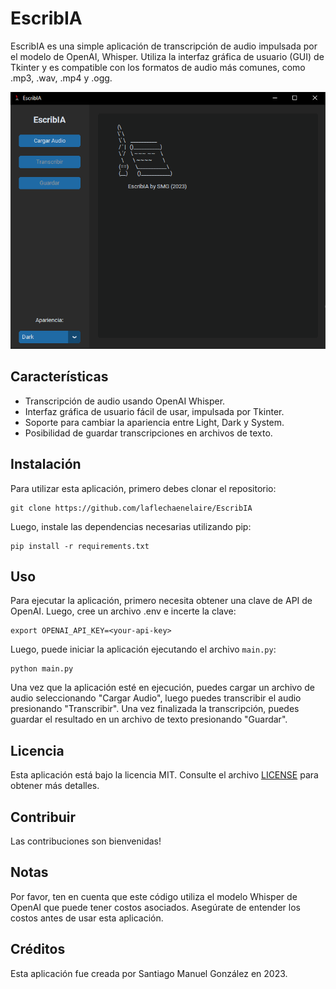 # EscribIA

EscribIA es una simple aplicación de transcripción de audio impulsada por el modelo de OpenAI, Whisper. Utiliza la interfaz gráfica de usuario (GUI) de Tkinter y es compatible con los formatos de audio más comunes, como .mp3, .wav, .mp4 y .ogg.

![Ejemplo de imagen](GUI.png)
## Características
- Transcripción de audio usando OpenAI Whisper.
- Interfaz gráfica de usuario fácil de usar, impulsada por Tkinter.
- Soporte para cambiar la apariencia entre Light, Dark y System.
- Posibilidad de guardar transcripciones en archivos de texto.

## Instalación
Para utilizar esta aplicación, primero debes clonar el repositorio:

```
git clone https://github.com/laflechaenelaire/EscribIA
```

Luego, instale las dependencias necesarias utilizando pip:

```
pip install -r requirements.txt
```

## Uso
Para ejecutar la aplicación, primero necesita obtener una clave de API de OpenAI. Luego, cree un archivo .env e incerte la clave:

```
export OPENAI_API_KEY=<your-api-key>
```

Luego, puede iniciar la aplicación ejecutando el archivo `main.py`:

```
python main.py
```

Una vez que la aplicación esté en ejecución, puedes cargar un archivo de audio seleccionando "Cargar Audio", luego puedes transcribir el audio presionando "Transcribir". Una vez finalizada la transcripción, puedes guardar el resultado en un archivo de texto presionando "Guardar".

## Licencia
Esta aplicación está bajo la licencia MIT. Consulte el archivo [LICENSE](LICENSE) para obtener más detalles.

## Contribuir
Las contribuciones son bienvenidas! 

## Notas 

Por favor, ten en cuenta que este código utiliza el modelo Whisper de OpenAI que puede tener costos asociados. Asegúrate de entender los costos antes de usar esta aplicación.

## Créditos
Esta aplicación fue creada por Santiago Manuel González en 2023.

